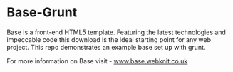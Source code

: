 Base-Grunt
===========

Base is a front-end HTML5 template. Featuring the latest technologies and impeccable code this download is the ideal starting point for any web project. This repo demonstrates an example base set up with grunt.

For more information on Base visit - www.base.webknit.co.uk